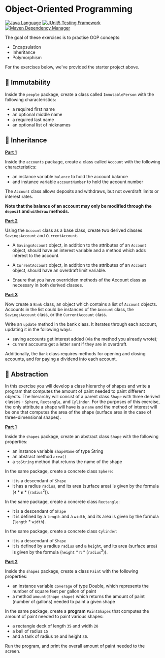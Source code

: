 # Object-Oriented Programming

[![Java Language](https://img.shields.io/badge/PLATFORM-OpenJDK-3A75B0.svg?style=for-the-badge)][1]
[![JUnit5 Testing Framework](https://img.shields.io/badge/testing%20framework-JUnit5-26A162.svg?style=for-the-badge)][2]
[![Maven Dependency Manager](https://img.shields.io/badge/dependency%20manager-Maven-AA215A.svg?style=for-the-badge)][3]

The goal of these exercises is to practise OOP concepts:
- Encapsulation
- Inheritance
- Polymorphism

For the exercises below, we've provided the starter project above.

## :pushpin: Immutability

Inside the `people` package, create a class called `ImmutablePerson` with the following characteristics:
- a required first name
- an optional middle name
- a required last name
- an optional list of nicknames

## :pushpin: Inheritance

**<ins>Part 1</ins>**

Inside the `accounts` package, create a class called `Account` with the following characteristics:
- an instance variable `balance` to hold the account balance
- and instance variable `accountNumber` to hold the account number

The `Account` class allows deposits and withdraws, but not overdraft limits or interest rates.

**Note that the balance of an account may only be modified through the `deposit` and `withdraw` methods.**

**<ins>Part 2</ins>**

Using the `Account` class as a base class, create two derived classes `SavingsAccount` and `CurrentAccount`.

- A `SavingsAccount` object, in addition to the attributes of an `Account` object, should have an interest variable and a method which adds interest to the account.
- A `CurrentAccount` object, in addition to the attributes of an `Account` object, should have an overdraft limit variable.

- Ensure that you have overridden methods of the Account class as necessary in both derived classes.

**<ins>Part 3</ins>**

Now create a `Bank` class, an object which contains a list of `Account` objects. Accounts in the list could be instances of the `Account` class, the `SavingsAccount` class, or the `CurrentAccount` class.

Write an `update` method in the bank class. It iterates through each account, updating it in the following ways: 
- saving accounts get interest added (via the method you already wrote); 
- current accounts get a letter sent if they are in overdraft.

Additionally, the `Bank` class requires methods for opening and closing accounts, and for paying a dividend into each account.

## :pushpin: Abstraction

In this exercise you will develop a class hierarchy of shapes and write a program that computes the amount of paint
needed to paint different objects. 
The hierarchy will consist of a parent class `Shape` with three derived classes - `Sphere`, `Rectangle`, and `Cylinder`. 
For the purposes of this exercise, the only attribute a shape will have is a `name` and the method of
interest will be one that computes the area of the shape (surface area in the case of three-dimensional shapes).

**<ins>Part 1</ins>**

Inside the `shapes` package, create an abstract class `Shape` with the following properties:
- an instance variable `shapeName` of type String
- an abstract method `area()`
- a `toString` method that returns the name of the shape

In the same package, create a concrete class `Sphere`:
- it is a descendant of `Shape`
- it has a radius `radius`, and its area (surface area) is given by the formula (`4` * `𝛑` * (`radius`<sup>2</sup>)).

In the same package, create a concrete class `Rectangle`:
- it is a descendant of `Shape`
- it is defined by a `length` and a `width`, and its area is given by the formula (`length` * `width`).

In the same package, create a concrete class `Cylinder`:
- it is a descendant of `Shape`
- it is defined by a radius `radius` and a `height`, and its area (surface area) is given by the formula (`height` * `𝛑` * (`radius`<sup>2</sup>)).

**<ins>Part 2</ins>**

Inside the `shapes` package, create a class `Paint` with the following properties:
- an instance variable `coverage` of type Double, which represents the number of square feet per gallon of paint
- a method `amount(Shape shape)` which returns the amount of paint (number of gallons) needed to paint a given shape

In the same package, create a **program** `PaintShapes` that computes the amount of paint needed to paint various shapes:
- a rectangle deck of length `35` and width `20` 
- a ball of radius `15`
- and a tank of radius `10` and height `30`.

Run the program, and print the overall amount of paint needed to the screen.

[1]: https://docs.oracle.com/javase/11/docs/api/index.html
[2]: https://junit.org/junit5/
[3]: https://maven.apache.org/